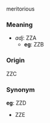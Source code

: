 meritorious
### Meaning
+ _adj_: ZZA
    + __eg__: ZZB

### Origin

ZZC

### Synonym

__eg__: ZZD

+ ZZE


